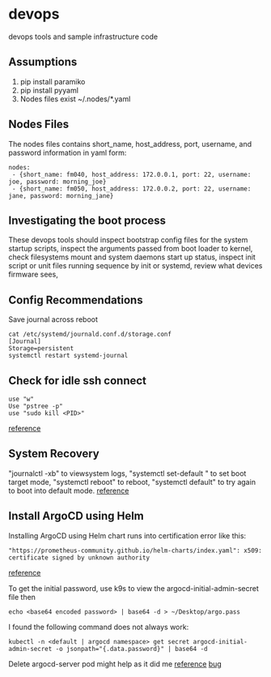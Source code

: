 # devops
devops tools and sample infrastructure code

## Assumptions
1. pip install paramiko
2. pip install pyyaml
3. Nodes files exist ~/.nodes/*.yaml


## Nodes Files
The nodes files contains short_name, host_address, port, username, and password information in yaml form:
```
nodes:
 - {short_name: fm040, host_address: 172.0.0.1, port: 22, username: joe, password: morning_joe}
 - {short_name: fm050, host_address: 172.0.0.2, port: 22, username: jane, password: morning_jane}
```

## Investigating the boot process
These devops tools should inspect bootstrap config files for the system startup scripts, inspect the arguments passed from boot loader to kernel, check filesystems mount and system daemons start up status, inspect init script or unit files running sequence by init or systemd, review what devices firmware sees, 

## Config Recommendations
Save journal across reboot
```
cat /etc/systemd/journald.conf.d/storage.conf 
[Journal]
Storage=persistent
systemctl restart systemd-journal
```


## Check for idle ssh connect
```
use "w"
Use "pstree -p"
use "sudo kill <PID>"
```
[reference](https://www.maketecheasier.com/show-active-ssh-connections-linux/)


## System Recovery
"journalctl -xb" to viewsystem logs, "systemctl set-default <target>" to set boot target mode, "systemctl reboot" to reboot, "systemctl default" to try again to boot into default mode.
[reference](https://learn.microsoft.com/en-us/troubleshoot/azure/virtual-machines/linux-virtual-machine-cannot-start-fstab-errors)


## Install ArgoCD using Helm
Installing ArgoCD using Helm chart runs into certification error like this:
```
"https://prometheus-community.github.io/helm-charts/index.yaml": x509: certificate signed by unknown authority
```
[reference](https://www.arthurkoziel.com/setting-up-argocd-with-helm/)


To get the initial password, use k9s to view the argocd-initial-admin-secret file then 
```
echo <base64 encoded password> | base64 -d > ~/Desktop/argo.pass
```

I found the following command does not always work:
```
kubectl -n <default | argocd namespace> get secret argocd-initial-admin-secret -o jsonpath="{.data.password}" | base64 -d
```

Delete argocd-server pod might help as it did me
[reference](https://stackoverflow.com/questions/68297354/what-is-the-default-password-of-argocd)
[bug](https://github.com/argoproj/argo-cd/issues/6048)
